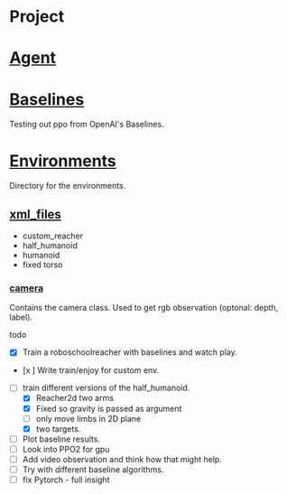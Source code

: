 Project
==========
# [Agent](Agent/)

# [Baselines](Baselines/)

Testing out ppo from OpenAI's Baselines.

# [Environments](environments/)

Directory for the environments.
## [xml_files](environments/xml_files)

* custom_reacher
* half_humanoid
* humanoid
* fixed torso


### [camera](camera.py)
Contains the camera class. Used to get rgb observation (optonal: depth, label).


todo 
* [x] Train a roboschoolreacher with baselines and watch play.
* [x ] Write train/enjoy for custom env.
* [ ] train different versions of the half_humanoid.
	* [x] Reacher2d two arms
	* [x] Fixed so gravity is passed as argument
	* [ ] only move limbs in 2D plane
	* [x] two targets.
* [ ] Plot baseline results.
* [ ] Look into PPO2 for gpu
* [ ] Add video observation and think how that might help.
* [ ] Try with different baseline algorithms.
* [ ] fix Pytorch - full insight

